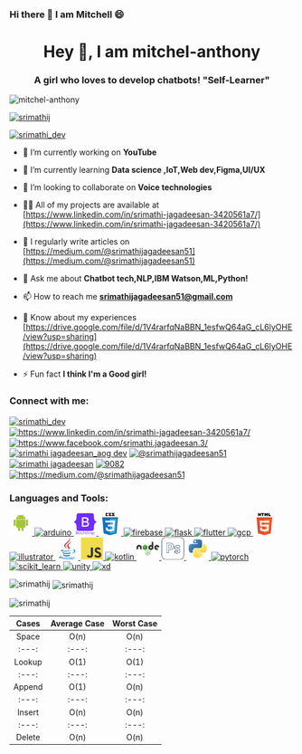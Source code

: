 ### Hi there 👋 I am Mitchell 😄

<!--
**Mitchell-Anthony/Mitchell-Anthony** is a ✨ _special_ ✨ repository because its `README.md` (this file) appears on your GitHub profile.

Here are some ideas to get you started:

- 🔭 I’m currently working on ...
- 🌱 I’m currently learning ...
- 👯 I’m looking to collaborate on ...
- 🤔 I’m looking for help with ...
- 💬 Ask me about ...
- 📫 How to reach me: ...
- 😄 Pronouns: ...
- ⚡ Fun fact: ...
-->
<h1 align="center">Hey 👋, I am mitchel-anthony</h1>
<h3 align="center">A girl who loves to develop chatbots! "Self-Learner"</h3>

<p align="left"> <img src="https://komarev.com/ghpvc/?username=mitchell-anthony&label=Profile%20views&color=blueviolet&style=flat" alt="mitchel-anthony" /> </p>

<p align="left"> <a href="https://github.com/ryo-ma/github-profile-trophy"><img src="https://github-profile-trophy.vercel.app/?username=mitchell-anthony" alt="srimathij" /></a> </p>

<p align="left"> <a href="https://twitter.com/srimathi_dev" target="blank"><img src="https://img.shields.io/twitter/follow/srimathi_dev?logo=twitter&style=for-the-badge" alt="srimathi_dev" /></a> </p>

- 🔭 I’m currently working on **YouTube**

- 🌱 I’m currently learning **Data science ,IoT,Web dev,Figma,UI/UX**

- 👯 I’m looking to collaborate on **Voice technologies**

- 👨‍💻 All of my projects are available at [https://www.linkedin.com/in/srimathi-jagadeesan-3420561a7/](https://www.linkedin.com/in/srimathi-jagadeesan-3420561a7/)

- 📝 I regularly write articles on [https://medium.com/@srimathijagadeesan51](https://medium.com/@srimathijagadeesan51)

- 💬 Ask me about **Chatbot tech,NLP,IBM Watson,ML,Python!**

- 📫 How to reach me **srimathijagadeesan51@gmail.com**

- 📄 Know about my experiences [https://drive.google.com/file/d/1V4rarfqNaBBN_1esfwQ64aG_cL6lyOHE/view?usp=sharing](https://drive.google.com/file/d/1V4rarfqNaBBN_1esfwQ64aG_cL6lyOHE/view?usp=sharing)

- ⚡ Fun fact **I think I'm a Good girl!**

<h3 align="left">Connect with me:</h3>
<p align="left">
<a href="https://twitter.com/srimathi_dev" target="blank"><img align="center" src="https://cdn.jsdelivr.net/npm/simple-icons@3.0.1/icons/twitter.svg" alt="srimathi_dev" height="30" width="40" /></a>
<a href="https://linkedin.com/in/https://www.linkedin.com/in/srimathi-jagadeesan-3420561a7/" target="blank"><img align="center" src="https://cdn.jsdelivr.net/npm/simple-icons@3.0.1/icons/linkedin.svg" alt="https://www.linkedin.com/in/srimathi-jagadeesan-3420561a7/" height="30" width="40" /></a>
<a href="https://fb.com/https://www.facebook.com/srimathi.jagadeesan.3/" target="blank"><img align="center" src="https://cdn.jsdelivr.net/npm/simple-icons@3.0.1/icons/facebook.svg" alt="https://www.facebook.com/srimathi.jagadeesan.3/" height="30" width="40" /></a>
<a href="https://instagram.com/srimathi jagadeesan_aog dev" target="blank"><img align="center" src="https://cdn.jsdelivr.net/npm/simple-icons@3.0.1/icons/instagram.svg" alt="srimathi jagadeesan_aog dev" height="30" width="40" /></a>
<a href="https://medium.com/@srimathijagadeesan51" target="blank"><img align="center" src="https://cdn.jsdelivr.net/npm/simple-icons@3.0.1/icons/medium.svg" alt="@srimathijagadeesan51" height="30" width="40" /></a>
<a href="https://www.youtube.com/c/srimathi jagadeesan" target="blank"><img align="center" src="https://cdn.jsdelivr.net/npm/simple-icons@3.0.1/icons/youtube.svg" alt="srimathi jagadeesan" height="30" width="40" /></a>
<a href="https://discord.gg/9082" target="blank"><img align="center" src="https://cdn.jsdelivr.net/npm/simple-icons@3.0.1/icons/discord.svg" alt="9082" height="30" width="40" /></a>
<a href="/https://medium.com/@srimathijagadeesan51" target="blank"><img align="center" src="https://cdn.jsdelivr.net/npm/simple-icons@3.0.1/icons/rss.svg" alt="https://medium.com/@srimathijagadeesan51" height="30" width="40" /></a>
</p>

<h3 align="left">Languages and Tools:</h3>
<p align="left"> <a href="https://developer.android.com" target="_blank"> <img src="https://raw.githubusercontent.com/devicons/devicon/master/icons/android/android-original-wordmark.svg" alt="android" width="40" height="40"/> </a> <a href="https://www.arduino.cc/" target="_blank"> <img src="https://cdn.worldvectorlogo.com/logos/arduino-1.svg" alt="arduino" width="40" height="40"/> </a> <a href="https://getbootstrap.com" target="_blank"> <img src="https://raw.githubusercontent.com/devicons/devicon/master/icons/bootstrap/bootstrap-plain-wordmark.svg" alt="bootstrap" width="40" height="40"/> </a> <a href="https://www.w3schools.com/css/" target="_blank"> <img src="https://raw.githubusercontent.com/devicons/devicon/master/icons/css3/css3-original-wordmark.svg" alt="css3" width="40" height="40"/> </a> <a href="https://firebase.google.com/" target="_blank"> <img src="https://www.vectorlogo.zone/logos/firebase/firebase-icon.svg" alt="firebase" width="40" height="40"/> </a> <a href="https://flask.palletsprojects.com/" target="_blank"> <img src="https://www.vectorlogo.zone/logos/pocoo_flask/pocoo_flask-icon.svg" alt="flask" width="40" height="40"/> </a> <a href="https://flutter.dev" target="_blank"> <img src="https://www.vectorlogo.zone/logos/flutterio/flutterio-icon.svg" alt="flutter" width="40" height="40"/> </a> <a href="https://cloud.google.com" target="_blank"> <img src="https://www.vectorlogo.zone/logos/google_cloud/google_cloud-icon.svg" alt="gcp" width="40" height="40"/> </a> <a href="https://www.w3.org/html/" target="_blank"> <img src="https://raw.githubusercontent.com/devicons/devicon/master/icons/html5/html5-original-wordmark.svg" alt="html5" width="40" height="40"/> </a> <a href="https://www.adobe.com/in/products/illustrator.html" target="_blank"> <img src="https://www.vectorlogo.zone/logos/adobe_illustrator/adobe_illustrator-icon.svg" alt="illustrator" width="40" height="40"/> </a> <a href="https://www.java.com" target="_blank"> <img src="https://raw.githubusercontent.com/devicons/devicon/master/icons/java/java-original.svg" alt="java" width="40" height="40"/> </a> <a href="https://developer.mozilla.org/en-US/docs/Web/JavaScript" target="_blank"> <img src="https://raw.githubusercontent.com/devicons/devicon/master/icons/javascript/javascript-original.svg" alt="javascript" width="40" height="40"/> </a> <a href="https://kotlinlang.org" target="_blank"> <img src="https://www.vectorlogo.zone/logos/kotlinlang/kotlinlang-icon.svg" alt="kotlin" width="40" height="40"/> </a> <a href="https://nodejs.org" target="_blank"> <img src="https://raw.githubusercontent.com/devicons/devicon/master/icons/nodejs/nodejs-original-wordmark.svg" alt="nodejs" width="40" height="40"/> </a> <a href="https://www.photoshop.com/en" target="_blank"> <img src="https://raw.githubusercontent.com/devicons/devicon/master/icons/photoshop/photoshop-line.svg" alt="photoshop" width="40" height="40"/> </a> <a href="https://www.python.org" target="_blank"> <img src="https://raw.githubusercontent.com/devicons/devicon/master/icons/python/python-original.svg" alt="python" width="40" height="40"/> </a> <a href="https://pytorch.org/" target="_blank"> <img src="https://www.vectorlogo.zone/logos/pytorch/pytorch-icon.svg" alt="pytorch" width="40" height="40"/> </a> <a href="https://scikit-learn.org/" target="_blank"> <img src="https://upload.wikimedia.org/wikipedia/commons/0/05/Scikit_learn_logo_small.svg" alt="scikit_learn" width="40" height="40"/> </a> <a href="https://unity.com/" target="_blank"> <img src="https://www.vectorlogo.zone/logos/unity3d/unity3d-icon.svg" alt="unity" width="40" height="40"/> </a> <a href="https://www.adobe.com/products/xd.html" target="_blank"> <img src="https://cdn.worldvectorlogo.com/logos/adobe-xd.svg" alt="xd" width="40" height="40"/> </a> </p>

<p><img align="left" src="https://github-readme-stats.vercel.app/api/top-langs?username=mitchell-anthony&show_icons=true&locale=en&layout=compact" alt="srimathij" /></p>
<!-- https://github-readme-stats.vercel.app/api?username=mitchell-anthony&count_private=true -->
<p>&nbsp;<img align="center" src="https://github-readme-stats.vercel.app/api?username=mitchell-anthony&show_icons=true&locale=en" alt="srimathij" /></p>

<p><img align="center" src="https://github-readme-streak-stats.herokuapp.com/?user=mitchell-anthony&" alt="srimathij" /></p>

| Cases | Average Case | Worst Case |
| :---: | :---: | :---: |
| Space | O(n) | O(n) |
| :---: | :---: | :---: |
| Lookup | O(1) | O(1) |
| :---: | :---: | :---: |
| Append | O(1) | O(n) |
| :---: | :---: | :---: |
| Insert | O(n) | O(n) |
| :---: | :---: | :---: |
| Delete | O(n) | O(n) |
